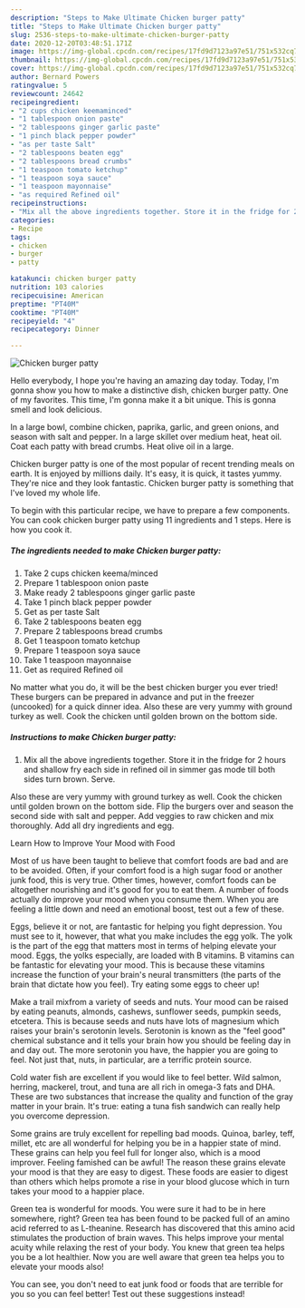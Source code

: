 ```yaml
---
description: "Steps to Make Ultimate Chicken burger patty"
title: "Steps to Make Ultimate Chicken burger patty"
slug: 2536-steps-to-make-ultimate-chicken-burger-patty
date: 2020-12-20T03:48:51.171Z
image: https://img-global.cpcdn.com/recipes/17fd9d7123a97e51/751x532cq70/chicken-burger-patty-recipe-main-photo.jpg
thumbnail: https://img-global.cpcdn.com/recipes/17fd9d7123a97e51/751x532cq70/chicken-burger-patty-recipe-main-photo.jpg
cover: https://img-global.cpcdn.com/recipes/17fd9d7123a97e51/751x532cq70/chicken-burger-patty-recipe-main-photo.jpg
author: Bernard Powers
ratingvalue: 5
reviewcount: 24642
recipeingredient:
- "2 cups chicken keemaminced"
- "1 tablespoon onion paste"
- "2 tablespoons ginger garlic paste"
- "1 pinch black pepper powder"
- "as per taste Salt"
- "2 tablespoons beaten egg"
- "2 tablespoons bread crumbs"
- "1 teaspoon tomato ketchup"
- "1 teaspoon soya sauce"
- "1 teaspoon mayonnaise"
- "as required Refined oil"
recipeinstructions:
- "Mix all the above ingredients together. Store it in the fridge for 2 hours and shallow fry each side in refined oil in simmer gas mode till both sides turn brown. Serve."
categories:
- Recipe
tags:
- chicken
- burger
- patty

katakunci: chicken burger patty 
nutrition: 103 calories
recipecuisine: American
preptime: "PT40M"
cooktime: "PT40M"
recipeyield: "4"
recipecategory: Dinner

---
```



![Chicken burger patty](https://img-global.cpcdn.com/recipes/17fd9d7123a97e51/751x532cq70/chicken-burger-patty-recipe-main-photo.jpg)

Hello everybody, I hope you're having an amazing day today. Today, I'm gonna show you how to make a distinctive dish, chicken burger patty. One of my favorites. This time, I'm gonna make it a bit unique. This is gonna smell and look delicious.

In a large bowl, combine chicken, paprika, garlic, and green onions, and season with salt and pepper. In a large skillet over medium heat, heat oil. Coat each patty with bread crumbs. Heat olive oil in a large.

Chicken burger patty is one of the most popular of recent trending meals on earth. It is enjoyed by millions daily. It's easy, it is quick, it tastes yummy. They're nice and they look fantastic. Chicken burger patty is something that I've loved my whole life.


To begin with this particular recipe, we have to prepare a few components. You can cook chicken burger patty using 11 ingredients and 1 steps. Here is how you cook it.

<!--inarticleads1-->

##### The ingredients needed to make Chicken burger patty:

1. Take 2 cups chicken keema/minced
1. Prepare 1 tablespoon onion paste
1. Make ready 2 tablespoons ginger garlic paste
1. Take 1 pinch black pepper powder
1. Get as per taste Salt
1. Take 2 tablespoons beaten egg
1. Prepare 2 tablespoons bread crumbs
1. Get 1 teaspoon tomato ketchup
1. Prepare 1 teaspoon soya sauce
1. Take 1 teaspoon mayonnaise
1. Get as required Refined oil


No matter what you do, it will be the best chicken burger you ever tried! These burgers can be prepared in advance and put in the freezer (uncooked) for a quick dinner idea. Also these are very yummy with ground turkey as well. Cook the chicken until golden brown on the bottom side. 

<!--inarticleads2-->

##### Instructions to make Chicken burger patty:

1. Mix all the above ingredients together. Store it in the fridge for 2 hours and shallow fry each side in refined oil in simmer gas mode till both sides turn brown. Serve.


Also these are very yummy with ground turkey as well. Cook the chicken until golden brown on the bottom side. Flip the burgers over and season the second side with salt and pepper. Add veggies to raw chicken and mix thoroughly. Add all dry ingredients and egg. 

Learn How to Improve Your Mood with Food


Most of us have been taught to believe that comfort foods are bad and are to be avoided. Often, if your comfort food is a high sugar food or another junk food, this is very true. Other times, however, comfort foods can be altogether nourishing and it's good for you to eat them. A number of foods actually do improve your mood when you consume them. When you are feeling a little down and need an emotional boost, test out a few of these.

Eggs, believe it or not, are fantastic for helping you fight depression. You must see to it, however, that what you make includes the egg yolk. The yolk is the part of the egg that matters most in terms of helping elevate your mood. Eggs, the yolks especially, are loaded with B vitamins. B vitamins can be fantastic for elevating your mood. This is because these vitamins increase the function of your brain's neural transmitters (the parts of the brain that dictate how you feel). Try eating some eggs to cheer up!

Make a trail mixfrom a variety of seeds and nuts. Your mood can be raised by eating peanuts, almonds, cashews, sunflower seeds, pumpkin seeds, etcetera. This is because seeds and nuts have lots of magnesium which raises your brain's serotonin levels. Serotonin is known as the "feel good" chemical substance and it tells your brain how you should be feeling day in and day out. The more serotonin you have, the happier you are going to feel. Not just that, nuts, in particular, are a terrific protein source.

Cold water fish are excellent if you would like to feel better. Wild salmon, herring, mackerel, trout, and tuna are all rich in omega-3 fats and DHA. These are two substances that increase the quality and function of the gray matter in your brain. It's true: eating a tuna fish sandwich can really help you overcome depression. 

Some grains are truly excellent for repelling bad moods. Quinoa, barley, teff, millet, etc are all wonderful for helping you be in a happier state of mind. These grains can help you feel full for longer also, which is a mood improver. Feeling famished can be awful! The reason these grains elevate your mood is that they are easy to digest. These foods are easier to digest than others which helps promote a rise in your blood glucose which in turn takes your mood to a happier place.

Green tea is wonderful for moods. You were sure it had to be in here somewhere, right? Green tea has been found to be packed full of an amino acid referred to as L-theanine. Research has discovered that this amino acid stimulates the production of brain waves. This helps improve your mental acuity while relaxing the rest of your body. You knew that green tea helps you be a lot healthier. Now you are well aware that green tea helps you to elevate your moods also!

You can see, you don't need to eat junk food or foods that are terrible for you so you can feel better! Test out  these suggestions  instead!

